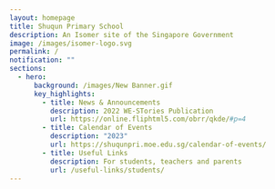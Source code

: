 ```yaml
---
layout: homepage
title: Shuqun Primary School
description: An Isomer site of the Singapore Government
image: /images/isomer-logo.svg
permalink: /
notification: ""
sections:
  - hero:
      background: /images/New Banner.gif
      key_highlights:
        - title: News & Announcements
          description: 2022 WE-STories Publication
          url: https://online.fliphtml5.com/obrr/qkde/#p=4
        - title: Calendar of Events
          description: "2023"
          url: https://shuqunpri.moe.edu.sg/calendar-of-events/
        - title: Useful Links
          description: For students, teachers and parents
          url: /useful-links/students/
---
```

